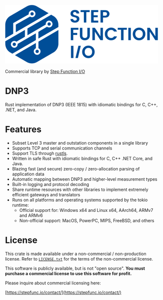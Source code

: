 ![Step Function I/O](./sfio_logo.png)

Commercial library by [Step Function I/O](https://stepfunc.io/)

# DNP3

Rust implementation of DNP3 (IEEE 1815) with idiomatic bindings for C, C++, .NET, and Java.

# Features

- Subset Level 3 master and outstation components in a single library
- Supports TCP and serial communication channels
- Support TLS through [rustls](https://github.com/rustls/rustls).
- Written in safe Rust with idiomatic bindings for C, C++ .NET Core, and Java.
- Blazing fast (and secure) zero-copy / zero-allocation parsing of application data
- Automatic mapping between DNP3 and higher-level measurement types
- Built-in logging and protocol decoding
- Share runtime resources with other libraries to implement extremely efficient gateways and translators
- Runs on all platforms and operating systems supported by the tokio runtime:
  - Official support for: Windows x64 and Linux x64, AArch64, ARMv7 and ARMv6
  - Non-official support: MacOS, PowerPC, MIPS, FreeBSD, and others

# License

This crate is made available under a non-commercial / non-production license.
Refer to [`LICENSE.txt`](./LICENSE.txt) for the terms of the non-commercial license.

This software is publicly available, but is not "open source".
__You must purchase a commercial license to use this software for profit.__

Please inquire about commercial licensing here:

[https://stepfunc.io/contact/](https://stepfunc.io/contact/)
